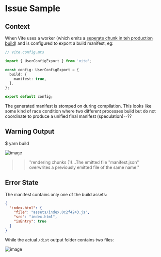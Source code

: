 # Issue Sample

## Context

When Vite uses a worker (which emits a [seperate chunk in teh production build](https://vitejs.dev/guide/features.html#import-with-query-suffixes)) 
and is configured to export a build manifest, eg:

```ts
// vite.config.mts

import { UserConfigExport } from 'vite';

const config: UserConfigExport = {
  build: {
    manifest: true,
  },
};

export default config;

```

The generated manifest is stomped on during compilation.  This looks like some kind of race condition where two 
different processes build but do not coordinate to produce a unified final manifest (speculation)--??

## Warning Output 

   $ yarn build

![image](https://user-images.githubusercontent.com/185555/191613667-475683fe-5070-4415-89be-9499f38acfeb.png)

>> "rendering chunks (1)...The emitted file "manifest.json" overwrites a previously emitted file of the same name."


## Error State

The manifest contains only one of the build assets:

```json
{
  "index.html": {
    "file": "assets/index.0c2f4243.js",
    "src": "index.html",
    "isEntry": true
  }
}
```

While the actual `/dist` output folder contains two files:

![image](https://user-images.githubusercontent.com/185555/191614010-2cdd9618-c9b0-4a9d-9e5f-36b3f10b885e.png)
